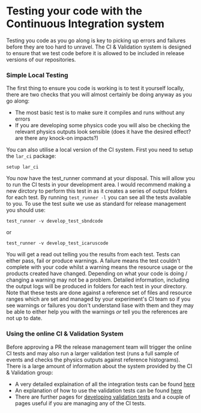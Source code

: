 # Testing your code with the Continuous Integration system

Testing you code as you go along is key to picking up errors and failures before they are too hard to unravel. The CI & Validation system is designed to ensure that we test code before it is allowed to be included in release versions of our repositories. 

### Simple Local Testing

The first thing to ensure you code is working is to test it yourself locally, there are two checks that you will almost certainly be doing anyway as you go along: 
- The most basic test is to make sure it compiles and runs without any errors
- If you are developing some physics code you will also be checking the relevant physics outputs look sensible (does it have the desired effect? are there any knock-on impacts?)

You can also utilise a local version of the CI system. First you need to setup the `lar_ci` package:

```
setup lar_ci
```

You now have the test_runner command at your disposal. This will allow you to run the CI tests in your development area. I would recommend making a new dirctory to perform this test in as it creates a series of output folders for each test. By running `test_runner -l` you can see all the tests available to you. To use the  test suite we use as standard for release management you should use:

```
test_runner -v develop_test_sbndcode
```

or 

```
test_runner -v develop_test_icaruscode
```


You will get a read out telling you the results from each test. Tests can either pass, fail or produce warnings. A failure means the test couldn't complete with your code whilst a warning means the resource usage or the products created have changed. Depending on what your code is doing / changing a warning may not be a problem. Detailed information, including the output logs will be produced in folders for each test in your directory. Note that these tests are done against a reference set of files and resource ranges which are set and managed by your experiment's CI team so if you see warnings or failures you don't understand liase with them and they may be able to either help you with the warnings *or* tell you the references are not up to date.

### Using the online CI & Validation System

Before approving a PR the release management team will trigger the online CI tests and may also run a larger validation test (runs a full sample of events and checks the physics outputs against reference histograms). There is a large amount of information about the system provided by the CI & Validation group:  

- A very detailed explaination of all the integration tests can be found [here](../sbndcode_wiki/ContinuousIntegration/Continuous_integration.md)
- An explanation of how to use the validation tests can be found [here](../sbndcode_wiki/ContinuousIntegration/CI_Validation.md)
- There are further pages for [developing validation tests](../sbndcode_wiki/ContinuousIntegration/Developing_Validation_Tests.md) and a couple of pages useful if you are managing any of the CI tests.
